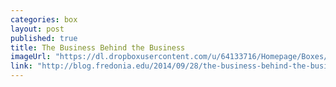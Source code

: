 ```yaml
---
categories: box
layout: post
published: true
title: The Business Behind the Business
imageUrl: "https://dl.dropboxusercontent.com/u/64133716/Homepage/Boxes/kyle_s.jpg"
link: "http://blog.fredonia.edu/2014/09/28/the-business-behind-the-business/"
---
```


